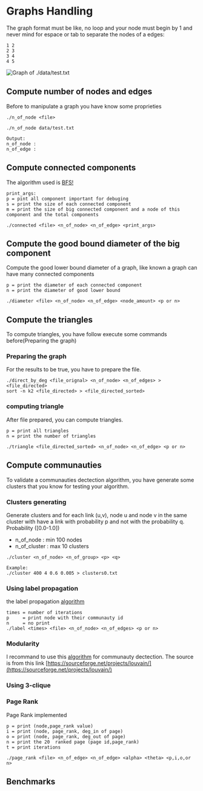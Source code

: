 # Graphs Handling

The graph format must be like, no loop and your node must begin 
by 1 and never mind for espace or tab to separate the nodes of a edges:
```
1 2
2 3
3 4
4 5
```

![Graph of ./data/test.txt](.images/test.png)



## Compute number of nodes and edges 
Before to manipulate a graph you have know some proprieties
```
./n_of_node <file>
```

``` example:
./n_of_node data/test.txt

Output:
n_of_node :
n_of_edge :
```

## Compute connected components
The algorithm used is [BFS!](https://en.wikipedia.org/wiki/Breadth-first_search)
```
print_args:
p = pint all component important for debuging
s = print the size of each connected component
m = print the size of big connected component and a node of this component and the total components

./connected <file> <n_of_node> <n_of_edge> <print_args>
```

## Compute the good bound diameter of the big component
Compute the good lower bound diameter of a graph, like known a graph can have many 
connected components
```
p = print the diameter of each connected component
n = print the diameter of good lower bound

./diameter <file> <n_of_node> <n_of_edge> <node_amount> <p or n>
```

## Compute the triangles
To compute triangles, you have follow execute some commands before(Preparing the graph)

### Preparing the graph
For the results to be true, you have to prepare the file.
```
./direct_by_deg <file_orignal> <n_of_node> <n_of_edges> > <file_directed>
sort -n k2 <file_directed> > <file_directed_sorted>
```

### computing triangle
After file prepared, you can compute triangles.
```
p = print all triangles
n = print the number of triangles

./triangle <file_directed_sorted> <n_of_node> <n_of_edge> <p or n>
```

## Compute communauties

To validate a communauties dectection algorithm, you have generate some clusters that you know
for testing your algorithm.

### Clusters generating

Generate clusters and for each link (u,v), node u and node v in the same cluster with
have a link with probability p and not with the probability q. Probability ([0.0-1.0])

+ n_of_node    : min 100 nodes
+ n_of_cluster : max 10 clusters

```
./cluster <n_of_node> <n_of_group> <p> <q>

Example:
./cluster 400 4 0.6 0.005 > clusters0.txt
```


### Using label propagation

the label propagation
[algorithm ](https://en.wikipedia.org/wiki/Label_propagation_algorithm)

```
times = number of iterations
p     = print node with their communauty id
n     = no print 
./label <times> <file> <n_of_node> <n_of_edges> <p or n>
```

### Modularity 
I recommand to use this [algorithm](https://fr.wikipedia.org/wiki/Méthode_de_Louvain) for communauty dectection.
The source is from this link [https://sourceforge.net/projects/louvain/](https://sourceforge.net/projects/louvain/)

### Using 3-clique

### Page Rank
Page Rank implemented

```
p = print (node,page_rank value)
i = print (node, page_rank, deg_in of page) 
o = print (node, page_rank, deg_out of page)
n = print the 20  ranked page (page id,page_rank)
t = print iterations

./page_rank <file> <n_of_edge> <n_of_edge> <alpha> <theta> <p,i,o,or n>
```

## Benchmarks